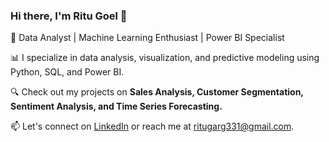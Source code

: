 ### Hi there, I'm Ritu Goel 👋
🚀 Data Analyst | Machine Learning Enthusiast | Power BI Specialist

📊 I specialize in data analysis, visualization, and predictive modeling using Python, SQL, and Power BI.

🔍 Check out my projects on **Sales Analysis, Customer Segmentation, Sentiment Analysis, and Time Series Forecasting.**

📫 Let's connect on [LinkedIn](https://www.linkedin.com/in/ritu-goel220223) or reach me at ritugarg331@gmail.com.
